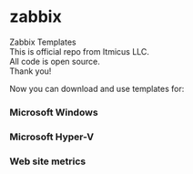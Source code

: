 # zabbix
Zabbix Templates  
This is official repo from Itmicus LLC.  
All code is open source.  
Thank you!  

Now you can download and use templates for:  
### Microsoft Windows  
### Microsoft Hyper-V  
### Web site metrics  

